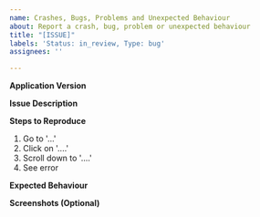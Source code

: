 ```yaml
---
name: Crashes, Bugs, Problems and Unexpected Behaviour
about: Report a crash, bug, problem or unexpected behaviour
title: "[ISSUE]"
labels: 'Status: in_review, Type: bug'
assignees: ''

---
```


**Application Version**
<!-- Please provide the version number of the application you are using (e.g. 0.0.5) -->

**Issue Description**
<!-- Please provide a description of what happened, the problem you encountered or the unexpected behaviour you ran into. -->

**Steps to Reproduce**
<!-- Please detail the steps you performed to reproduce the crash, problem or unexpected behaviour: -->
1. Go to '...'
2. Click on '....'
3. Scroll down to '....'
4. See error

**Expected Behaviour**
<!-- Please provide a description of what you expected to happen -->

**Screenshots (Optional)**
<!-- If applicable, add screenshots to help explain your problem. -->
